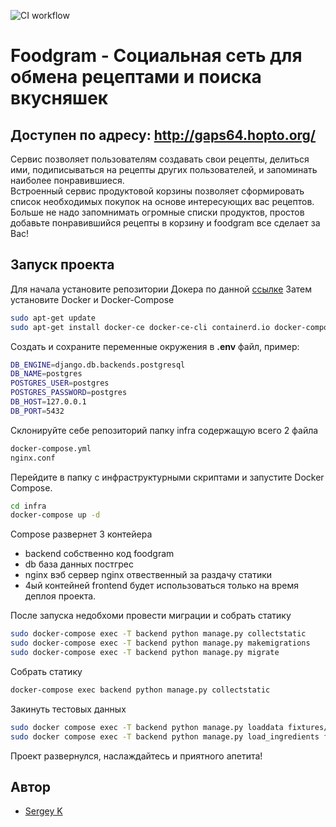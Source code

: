 ![CI workflow](https://github.com/gapa64/foodgram-project-react/actions/workflows/main.yml/badge.svg)
# Foodgram - Социальная сеть для обмена рецептами и поиска вкусняшек
## Доступен по адресу: http://gaps64.hopto.org/

Сервис позволяет пользователям создавать свои рецепты, делиться ими, подиписываться на рецепты других пользователей, и запоминать наиболее понравившиеся.  
Встроенный сервис продуктовой корзины позволяет сформировать список необходимых покупок на основе интересующих вас рецептов. Больше не надо запомнимать огромные списки продуктов, простов добавьте понравившийся рецепты в корзину и foodgram все сделает за Вас!

## Запуск проекта
Для начала установите репозитории Докера по данной [ссылке](https://docs.docker.com/engine/install/ubuntu/#install-using-the-repository)
Затем установите Docker и Docker-Compose

```bash
sudo apt-get update
sudo apt-get install docker-ce docker-ce-cli containerd.io docker-compose-plugin
```

Cоздать и сохраните переменные окружения в **.env** файл, пример:
```bash
DB_ENGINE=django.db.backends.postgresql
DB_NAME=postgres
POSTGRES_USER=postgres
POSTGRES_PASSWORD=postgres
DB_HOST=127.0.0.1
DB_PORT=5432
```
Склонируйте себе репозиторий папку infra содержащую всего 2 файла
```bash
docker-compose.yml  
nginx.conf
```
Перейдите в папку с инфраструктурными скриптами и запустите Docker Compose.

```bash
cd infra
docker-compose up -d
```

Compose развернет 3 контейера
- backend собственно код foodgram
- db база данных постгрес
- nginx вэб сервер nginx отвественный за раздачу статики  
- 4ый контейней frontend будет использоваться только на время деплоя проекта.

После запуска недобхоми провести миграции и собрать статику
```bash
sudo docker-compose exec -T backend python manage.py collectstatic
sudo docker-compose exec -T backend python manage.py makemigrations
sudo docker-compose exec -T backend python manage.py migrate
```
Собрать статику
```bash
docker-compose exec backend python manage.py collectstatic
```
Закинуть тестовых данных
```bash
sudo docker compose exec -T backend python manage.py loaddata fixtures/recipes.json
sudo docker compose exec -T backend python manage.py load_ingredients fixtures/ingredients.json
```
Проект развернулся, наслаждайтесь и приятного апетита!
## Автор
- [Sergey K](https://github.com/gapa64)
